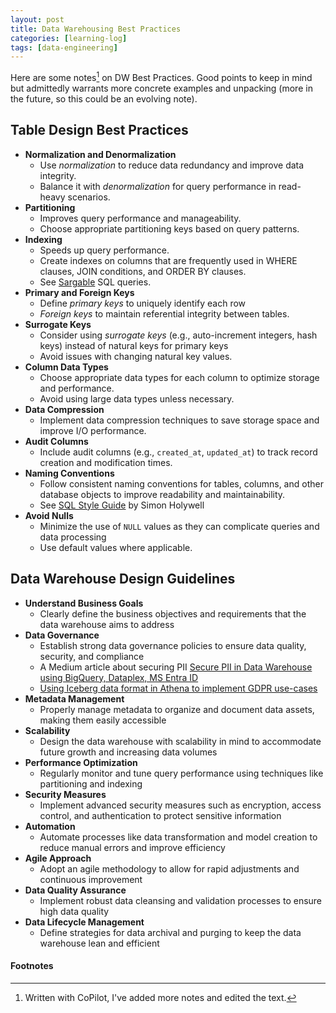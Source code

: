 ```yaml
---
layout: post
title: Data Warehousing Best Practices
categories: [learning-log]
tags: [data-engineering]
---
```


Here are some notes[^1] on DW Best Practices. Good points to keep in mind but admittedly warrants more concrete examples and unpacking (more in the future, so this could be an evolving note).

## Table Design Best Practices

- **Normalization and Denormalization**
    - Use *normalization* to reduce data redundancy and improve data integrity. 
    - Balance it with *denormalization* for query performance in read-heavy scenarios.
- **Partitioning**
    - Improves query performance and manageability.
    - Choose appropriate partitioning keys based on query patterns.
- **Indexing** 
    - Speeds up query performance.
    - Create indexes on columns that are frequently used in WHERE clauses, JOIN conditions, and ORDER BY clauses.
    - See [Sargable](https://en.wikipedia.org/wiki/Sargable) SQL queries.
- **Primary and Foreign Keys**
    - Define *primary keys* to uniquely identify each row
    - *Foreign keys* to maintain referential integrity between tables.
- **Surrogate Keys**
    - Consider using *surrogate keys* (e.g., auto-increment integers, hash keys) instead of natural keys for primary keys
    - Avoid issues with changing natural key values.
- **Column Data Types**
    - Choose appropriate data types for each column to optimize storage and performance.
    - Avoid using large data types unless necessary.
- **Data Compression** 
    - Implement data compression techniques to save storage space and improve I/O performance.
- **Audit Columns**
    - Include audit columns (e.g., `created_at`, `updated_at`) to track record creation and modification times.
- **Naming Conventions**
    - Follow consistent naming conventions for tables, columns, and other database objects to improve readability and maintainability.
    - See [SQL Style Guide](https://www.sqlstyle.guide/) by Simon Holywell
- **Avoid Nulls**
    - Minimize the use of `NULL` values as they can complicate queries and data processing
    - Use default values where applicable.


## Data Warehouse Design Guidelines

- **Understand Business Goals**
    - Clearly define the business objectives and requirements that the data warehouse aims to address
- **Data Governance**
    - Establish strong data governance policies to ensure data quality, security, and compliance
    - A Medium article about securing PII [Secure PII in Data Warehouse using BigQuery, Dataplex, MS Entra ID](https://medium.com/@tarik.sm/all-you-need-to-know-to-secure-pii-in-a-data-wharehouse-using-bigquery-dataplex-ms-entra-id-and-98ed31ac22d5)
    - [Using Iceberg data format in Athena to implement GDPR use-cases](https://aws.amazon.com/blogs/big-data/build-a-real-time-gdpr-aligned-apache-iceberg-data-lake/
    )
- **Metadata Management**
    - Properly manage metadata to organize and document data assets, making them easily accessible
- **Scalability**
    - Design the data warehouse with scalability in mind to accommodate future growth and increasing data volumes
- **Performance Optimization**
    - Regularly monitor and tune query performance using techniques like partitioning and indexing
- **Security Measures**
    - Implement advanced security measures such as encryption, access control, and authentication to protect sensitive information
- **Automation**
    - Automate processes like data transformation and model creation to reduce manual errors and improve efficiency
- **Agile Approach**
    - Adopt an agile methodology to allow for rapid adjustments and continuous improvement
- **Data Quality Assurance**
    - Implement robust data cleansing and validation processes to ensure high data quality
- **Data Lifecycle Management**
    - Define strategies for data archival and purging to keep the data warehouse lean and efficient

#### Footnotes
[^1]: Written with CoPilot, I've added more notes and edited the text.

